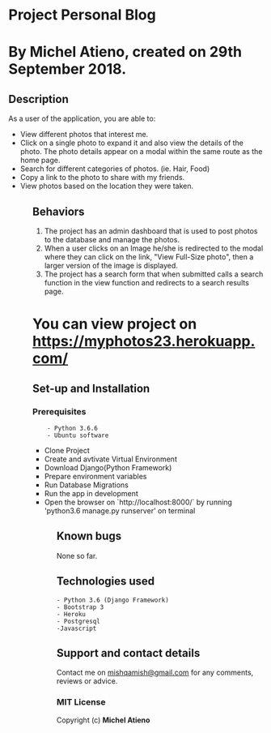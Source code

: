 # Project Personal Blog
# By Michel Atieno, created on 29th September 2018.

## Description
 As a user of the application, you are able to:
<ul>
    <li>View different photos that interest me.</li>
    <li>Click on a single photo to expand it and also view the details of the photo. The photo details appear on a modal within the same route as the home page.</li>
    <li>Search for different categories of photos. (ie. Hair, Food)</li>
    <li>Copy a link to the photo to share with my friends.</li>
    <li>View photos based on the location they were taken.</li>
<ul>

## Behaviors

<ol>
    <li>The project has an admin dashboard that is used to post photos to the database and manage the photos.</li>
    <li>When a user clicks on an Image he/she is redirected to the modal where they can click on the link, "View Full-Size photo", then a larger version of the image is displayed.</li>
    <li>The project has a search form that when submitted calls a search function in the view function and redirects to a search results page.</li>
</ol>

# You can view project on https://myphotos23.herokuapp.com/





## Set-up and Installation
###     Prerequisites
        - Python 3.6.6
        - Ubuntu software

<ul>
    <li>Clone Project</li>
    <li>Create and avtivate Virtual Environment</li>
    <li>Download Django(Python Framework)</li>
    <li> Prepare environment variables</li>
    <li>Run Database Migrations</li>
    <li>Run the app in development</li>
    <li>Open the browser on `http://localhost:8000/` by running 'python3.6 manage.py runserver' on terminal</li>
<ul>            

## Known bugs
None so far.

## Technologies used
    - Python 3.6 (Django Framework)
    - Bootstrap 3
    - Heroku
    - Postgresql
    -Javascript


## Support and contact details
Contact me on mishqamish@gmail.com for any comments, reviews or advice.

### MIT License
Copyright (c) **Michel Atieno**
